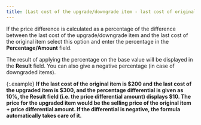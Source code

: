 ```yaml
---
title: (Last cost of the upgrade/downgrade item - last cost of original item)
---
```



If the price difference is calculated as a percentage of the difference  between the last cost of the upgrade/downgrade item and the last cost  of the original item select this option and enter the percentage  in the **Percentage/Amount** field.


The result of applying the percentage on the base value will be displayed  in the **Result** field. You can also  give a negative percentage (in case of downgraded items).


{:.example}
**If the last cost of the original item is $200  and the last cost of the upgraded item is $300, and the percentage differential  is given as 10%, the **Result** field  (i.e. the price differential amount) displays $10. The price for the upgraded  item would be the selling price of the original item + price differential  amount. If the differential is negative, the formula automatically takes  care of it.**
